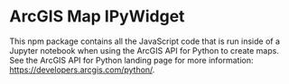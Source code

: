 # ArcGIS Map IPyWidget

This npm package contains all the JavaScript code that is run inside of a Jupyter notebook when using the ArcGIS API for Python to create maps. See the ArcGIS API for Python landing page for more information: https://developers.arcgis.com/python/.
